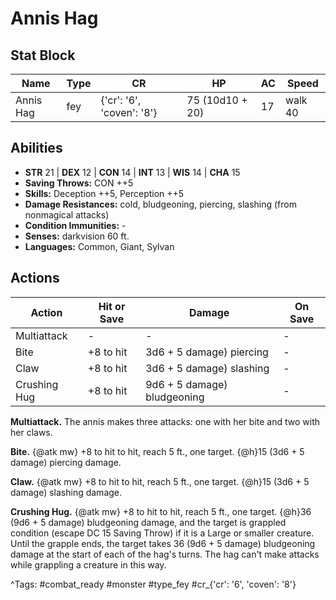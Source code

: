 # Annis Hag

## Stat Block

| Name | Type | CR | HP | AC | Speed |
|------|------|----|----|----|-------|
| Annis Hag | fey | {'cr': '6', 'coven': '8'} | 75 (10d10 + 20) | 17 | walk 40 |

## Abilities

- **STR** 21 | **DEX** 12 | **CON** 14 | **INT** 13 | **WIS** 14 | **CHA** 15
- **Saving Throws:** CON ++5  
- **Skills:** Deception ++5, Perception ++5  
- **Damage Resistances:** cold, bludgeoning, piercing, slashing (from nonmagical attacks)  
- **Condition Immunities:** -  
- **Senses:** darkvision 60 ft.  
- **Languages:** Common, Giant, Sylvan


## Actions

| Action | Hit or Save | Damage | On Save |
|--------|--------------|--------|----------|
| Multiattack | - | - | - |
| Bite | +8 to hit | 3d6 + 5 damage) piercing | - |
| Claw | +8 to hit | 3d6 + 5 damage) slashing | - |
| Crushing Hug | +8 to hit | 9d6 + 5 damage) bludgeoning | - |

**Multiattack.** The annis makes three attacks: one with her bite and two with her claws.

**Bite.** {@atk mw} +8 to hit to hit, reach 5 ft., one target. {@h}15 (3d6 + 5 damage) piercing damage.

**Claw.** {@atk mw} +8 to hit to hit, reach 5 ft., one target. {@h}15 (3d6 + 5 damage) slashing damage.

**Crushing Hug.** {@atk mw} +8 to hit to hit, reach 5 ft., one target. {@h}36 (9d6 + 5 damage) bludgeoning damage, and the target is grappled condition (escape DC 15 Saving Throw) if it is a Large or smaller creature. Until the grapple ends, the target takes 36 (9d6 + 5 damage) bludgeoning damage at the start of each of the hag's turns. The hag can't make attacks while grappling a creature in this way.


^Tags: #combat_ready #monster #type_fey #cr_{'cr': '6', 'coven': '8'}